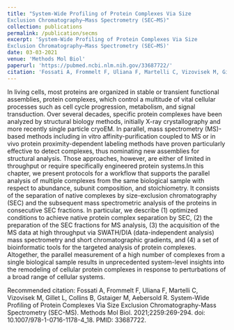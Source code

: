 ```yaml
---
title: "System-Wide Profiling of Protein Complexes Via Size
Exclusion Chromatography–Mass Spectrometry (SEC–MS)"
collection: publications
permalink: /publication/secms
excerpt: 'System-Wide Profiling of Protein Complexes Via Size
Exclusion Chromatography–Mass Spectrometry (SEC–MS)'
date: 03-03-2021
venue: 'Methods Mol Biol'
paperurl: 'https://pubmed.ncbi.nlm.nih.gov/33687722/'
citation: 'Fossati A, Frommelt F, Uliana F, Martelli C, Vizovisek M, Gillet L, Collins B, Gstaiger M, Aebersold R. System-Wide Profiling of Protein Complexes Via Size Exclusion Chromatography-Mass Spectrometry (SEC-MS). Methods Mol Biol. 2021;2259:269-294. doi: 10.1007/978-1-0716-1178-4_18. PMID: 33687722.'
---
```

In living cells, most proteins are organized in stable or transient functional assemblies, protein complexes, which control a multitude of vital cellular processes such as cell cycle progression, metabolism, and signal transduction. Over several decades, specific protein complexes have been analyzed by structural biology methods, initially X-ray crystallography and more recently single particle cryoEM. In parallel, mass spectrometry (MS)-based methods including in vitro affinity-purification coupled to MS or in vivo protein proximity-dependent labeling methods have proven particularly effective to detect complexes, thus nominating new assemblies for structural analysis. Those approaches, however, are either of limited in throughput or require specifically engineered protein systems.In this chapter, we present protocols for a workflow that supports the parallel analysis of multiple complexes from the same biological sample with respect to abundance, subunit composition, and stoichiometry. It consists of the separation of native complexes by size-exclusion chromatography (SEC) and the subsequent mass spectrometric analysis of the proteins in consecutive SEC fractions. In particular, we describe (1) optimized conditions to achieve native protein complex separation by SEC, (2) the preparation of the SEC fractions for MS analysis, (3) the acquisition of the MS data at high throughput via SWATH/DIA (data-independent analysis) mass spectrometry and short chromatographic gradients, and (4) a set of bioinformatic tools for the targeted analysis of protein complexes. Altogether, the parallel measurement of a high number of complexes from a single biological sample results in unprecedented system-level insights into the remodeling of cellular protein complexes in response to perturbations of a broad range of cellular systems.


Recommended citation: Fossati A, Frommelt F, Uliana F, Martelli C, Vizovisek M, Gillet L, Collins B, Gstaiger M, Aebersold R. System-Wide Profiling of Protein Complexes Via Size Exclusion Chromatography-Mass Spectrometry (SEC-MS). Methods Mol Biol. 2021;2259:269-294. doi: 10.1007/978-1-0716-1178-4_18. PMID: 33687722.
